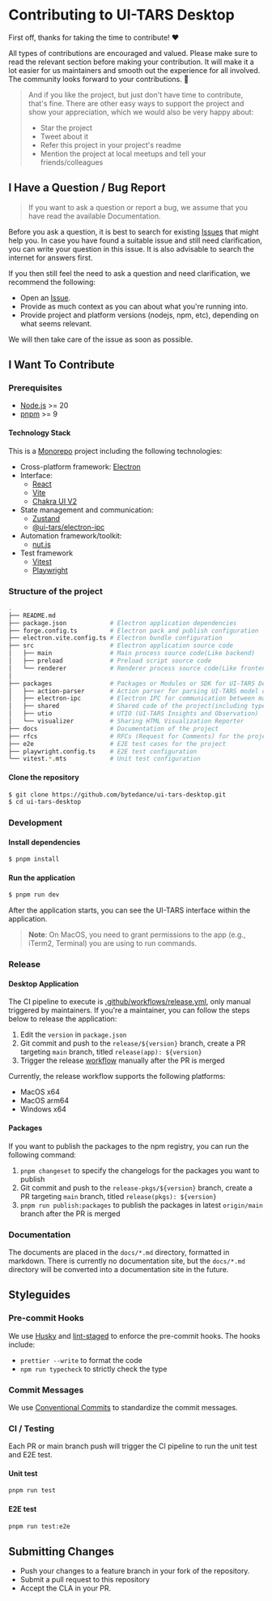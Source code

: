 # Contributing to UI-TARS Desktop

First off, thanks for taking the time to contribute! ❤️

All types of contributions are encouraged and valued. Please make sure to read the relevant section before making your contribution. It will make it a lot easier for us maintainers and smooth out the experience for all involved. The community looks forward to your contributions. 🎉

> And if you like the project, but just don't have time to contribute, that's fine. There are other easy ways to support the project and show your appreciation, which we would also be very happy about:
> - Star the project
> - Tweet about it
> - Refer this project in your project's readme
> - Mention the project at local meetups and tell your friends/colleagues


## I Have a Question / Bug Report

> If you want to ask a question or report a bug, we assume that you have read the available Documentation.

Before you ask a question, it is best to search for existing [Issues](https://github.com/bytedance/ui-tars-desktop/issues) that might help you. In case you have found a suitable issue and still need clarification, you can write your question in this issue. It is also advisable to search the internet for answers first.

If you then still feel the need to ask a question and need clarification, we recommend the following:

- Open an [Issue](https://github.com/bytedance/ui-tars-desktop/issues/new).
- Provide as much context as you can about what you're running into.
- Provide project and platform versions (nodejs, npm, etc), depending on what seems relevant.

We will then take care of the issue as soon as possible.

## I Want To Contribute

### Prerequisites

- [Node.js](https://nodejs.org/en/download/) >= 20
- [pnpm](https://pnpm.io/installation) >= 9

#### Technology Stack

This is a [Monorepo](https://pnpm.io/workspaces) project including the following technologies:

- Cross-platform framework: [Electron](https://www.electronjs.org/)
- Interface:
  - [React](https://react.dev/)
  - [Vite](https://vitejs.dev/)
  - [Chakra UI V2](https://v2.chakra-ui.com/)
- State management and communication:
  - [Zustand](https://zustand.docs.pmnd.rs/)
  - [@ui-tars/electron-ipc](https://github.com/bytedance/ui-tars-desktop/tree/main/packages/electron-ipc)
- Automation framework/toolkit:
  - [nut.js](https://nutjs.dev/)
- Test framework
  - [Vitest](https://vitest.dev/)
  - [Playwright](https://playwright.dev/)

### Structure of the project

```bash
.
├── README.md
├── package.json            # Electron application dependencies
├── forge.config.ts         # Electron pack and publish configuration
├── electron.vite.config.ts # Electron bundle configuration
├── src                     # Electron application source code
│   ├── main                # Main process source code(Like backend)
│   ├── preload             # Preload script source code
│   └── renderer            # Renderer process source code(Like frontend)
│
├── packages                # Packages or Modules or SDK for UI-TARS Desktop
│   ├── action-parser       # Action parser for parsing UI-TARS model output into actions
│   ├── electron-ipc        # Electron IPC for communication between main and renderer processes
│   ├── shared              # Shared code of the project(including types, utils, constants, etc.)
│   ├── utio                # UTIO (UI-TARS Insights and Observation)
│   └── visualizer          # Sharing HTML Visualization Reporter
├── docs                    # Documentation of the project
├── rfcs                    # RFCs (Request for Comments) for the project
├── e2e                     # E2E test cases for the project
├── playwright.config.ts    # E2E test configuration
└── vitest.*.mts            # Unit test configuration
```

#### Clone the repository

```bash
$ git clone https://github.com/bytedance/ui-tars-desktop.git
$ cd ui-tars-desktop
```

### Development

#### Install dependencies

```bash
$ pnpm install
```

#### Run the application

```bash
$ pnpm run dev
```

After the application starts, you can see the UI-TARS interface within the application.

> **Note**: On MacOS, you need to grant permissions to the app (e.g., iTerm2, Terminal) you are using to run commands.

### Release

#### Desktop Application

The CI pipeline to execute is [.github/workflows/release.yml](.github/workflows/release.yml), only manual triggered by maintainers. If you're a maintainer, you can follow the steps below to release the application:

1. Edit the `version` in `package.json`
2. Git commit and push to the `release/${version}` branch, create a PR targeting `main` branch, titled `release(app): ${version}`
3. Trigger the release [workflow](https://github.com/bytedance/UI-TARS-desktop/actions/workflows/release.yml) manually after the PR is merged

Currently, the release workflow supports the following platforms:

- MacOS x64
- MacOS arm64
- Windows x64

#### Packages

If you want to publish the packages to the npm registry, you can run the following command:

1. `pnpm changeset` to specify the changelogs for the packages you want to publish
2. Git commit and push to the `release-pkgs/${version}` branch, create a PR targeting `main` branch, titled `release(pkgs): ${version}`
3. `pnpm run publish:packages` to publish the packages in latest `origin/main` branch after the PR is merged


### Documentation

The documents are placed in the `docs/*.md` directory, formatted in markdown.  There is currently no documentation site, but the `docs/*.md` directory will be converted into a documentation site in the future.

## Styleguides

### Pre-commit Hooks

We use [Husky](https://typicode.github.io/husky/#/) and [lint-staged](https://github.com/okonet/lint-staged) to enforce the pre-commit hooks. The hooks include:

- `prettier --write` to format the code
- `npm run typecheck` to strictly check the type

### Commit Messages

We use [Conventional Commits](https://www.conventionalcommits.org/) to standardize the commit messages.

### CI / Testing

Each PR or main branch push will trigger the CI pipeline to run the unit test and E2E test.

#### Unit test

```bash
pnpm run test
```

#### E2E test

```bash
pnpm run test:e2e
```

## Submitting Changes

* Push your changes to a feature branch in your fork of the repository.
* Submit a pull request to this repository
* Accept the CLA in your PR.
